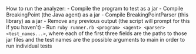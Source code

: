 How to run the analyzer:
    - Compile the program to test as a jar
    - Compile BreakingPoint (the Java agent) as a jar
    - Compile BreakingPointParser (this library) as a jar
    - Remove any previous output (the script will prompt for this if you haven't)
    - Run `ruby runner.rb <program> <agent> <parser> <test_names...>`, where each of the first three fields are the paths to those jar files and the test names are the possible arguments to main in order to run individual tests
